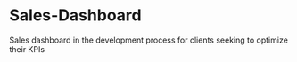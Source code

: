 # Sales-Dashboard
Sales dashboard in the development process for clients seeking to optimize their KPIs
